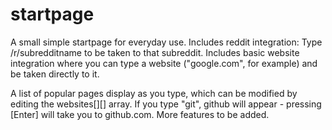 # startpage
A small simple startpage for everyday use. Includes reddit integration: Type /r/subredditname to be taken to that subreddit. Includes basic website integration where you can type a website ("google.com", for example) and be taken directly to it.

A list of popular pages display as you type, which can be modified by editing the websites[][] array. If you type "git", github will appear - pressing [Enter] will take you to github.com. 
More features to be added.
